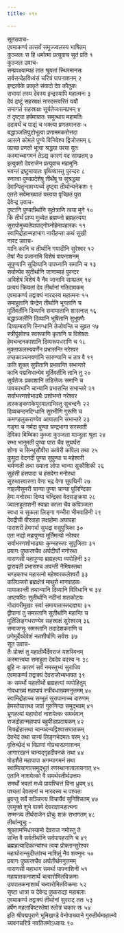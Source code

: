 ```yaml
---
title: ०९०

---
```

सूतउवाच-  
एवमाकर्ण्य तत्सर्वं समुज्ज्वलस्य भाषितम्  
कुञ्जलः स हि धर्मात्मा प्रत्युवाच सुतं प्रति १  
कुञ्जल उवाच-  
सम्प्रवक्ष्याम्यहं तात श्रूयतां स्थिरमानसः  
सर्वसन्देहविध्वंसं चरित्रं पापनाशनम् २  
इन्द्रलोके प्रववृते संवादो देव कौतुकः  
सभायां तस्य देवस्य इन्द्रस्यापि महात्मनः ३  
देवं द्रष्टुं सहस्राक्षं नारदस्त्वरितं ययौ  
समागतं सहस्राक्षः सूर्यतेजःसमप्रभम् ४  
तं दृष्ट्वा हर्षमायातः समुत्थाय महामतिः  
ददावर्घं च पाद्यं च भक्त्या प्रणतमानसः ५  
बद्धाञ्जलिपुटोभूत्वा प्रणाममकरोत्तदा  
आसने कोमले पुण्ये विनिवेश्य द्विजोत्तमम् ६  
पप्रच्छ प्रणतो भूत्वा श्रद्धया परया युतः  
कस्माच्चागमनं तेऽद्य कारणं वद साम्प्रतम् ७  
इत्युक्तो देवराजेन प्रत्युवाच महामुनिः  
भवन्तं द्रष्टुमायातः पृथिव्यास्तु पुरन्दरः ८  
स्नात्वा पुण्यप्रदेशेषु तीर्थेषु च सुश्रद्धया  
देवान्पितॄन्समभ्यर्च्य दृष्ट्वा तीर्थान्यनेकशः ९  
एतत्ते सर्वमाख्यातं यत्त्वया पृच्छितं पुरा  
देवेन्द्र उवाच-  
दृष्टानि पुण्यतीर्थानि सुक्षेत्राणि त्वया मुने १०  
किं तीर्थं प्राप्य मुच्येत ब्रह्मघ्नो ब्रह्महत्यया  
सुरापोमुच्यतेपापाद्गोघ्नोहेमापहारकः ११  
स्वामिद्रोहान्महाभाग नारीहन्ता कथं सुखी  
नारद उवाच-  
यानि कानि च तीर्थानि गयादीनि सुरेश्वर १२  
तेषां नैव प्रजानामि विशेषं पापनाशनम्  
सुपुण्यानि सुदिव्यानि पापघ्नानि समानि च १३  
सर्वाण्येव सुतीर्थानि जानाम्यहं पुरन्दर  
अविशेषं विशेषं वै नैव जानामि साम्प्रतम् १४  
प्रत्ययं क्रियतां देव तीर्थानां गतिदायकम्  
एवमाकर्ण्य तद्वाक्यं नारदस्य महात्मनः १५  
समाहूतानि चेन्द्रेण तीर्थानि भूगतानि च  
मूर्तिवर्तीनि दिव्यानि समायातानि शासनात् १६  
बद्धाञ्जलीनि दिव्यानि भूषितानि सुभूषणैः  
दिव्याम्बराणि स्निग्धानि तेजोवन्ति च सुव्रत १७  
स्त्रीपुंसोश्च स्वरूपाणि कृतानि च विशेषतः  
हेमचन्दनकाशानि दिव्यरूपधराणि च १८  
मुक्ताफलस्यवर्णेन प्रभासन्ति नरेश्वर  
तप्तकाञ्चनवर्णानि सारुण्यानि च तत्र वै १९  
कति शुक्ल सुपीतानि प्रभावन्ति सभान्तरे  
कानि पद्मनिभान्येव मूर्तिवर्तीनि तानि तु २०  
सूर्यतेजः प्रकाशानि तडित्तेजः समानि च  
पावकाभानि चान्यानि प्रभासन्ति सभान्तरे २१  
सर्वाभरणशोभाढ्यैः प्रशोभन्ते नरेश्वर  
हारकङ्कणकेयूरमालाभिस्तु सुचन्दनैः २२  
दिव्यचन्दनदिग्धानि सुरभीणि गुरूणि च  
कमण्डलुकराण्येव आयातानि सभान्तरे २३  
गङ्गा च नर्मदा पुण्या चन्द्रभागा सरस्वती  
देविका बिम्बिका कुब्जा कुञ्जला मञ्जुला श्रुता २४  
रम्भा भानुमती पुण्या पारा चैव सुघर्घरा  
शोणा च सिन्धुसौवीरा कावेरी कपिला तथा २५  
कुमुदा वेदनदी पुण्या सुपुण्या च महेश्वरी  
चर्मण्वती तथा ख्याता लोपा चान्या सुकौशिकी २६  
सुहंसी हंसपादा च हंसवेगा मनोरथा  
सुरुथास्वारुणा वेणा भद्र वेणा सुपद्मिनी २७  
नाहलीसुमरी चान्या पुण्या चान्या पुलिन्दिका  
हेमा मनोरथा दिव्या चन्द्रिका वेदसङ्क्रमा २८  
ज्वालाहुताशनी स्वाहा काला चैव कपिञ्जला  
स्वधा च सुकला लिङ्गा गम्भीरा भीमवाहिनी २९  
देवद्रीची वीरवाहा लक्षहोमा अघापहा  
पाराशरी हेमगर्भा सुभद्रा वसुपुत्रिका ३०  
एता नद्यो महापुण्या मूर्तिमत्यो नरेश्वर  
सर्वाभरणशोभाढ्याः कुम्भहस्ताः सुपूजिताः ३१  
प्रयागः पुष्करश्चैव अर्घदीर्घो मनोरथा  
वाराणसी महापुण्या ब्रह्महत्या व्यपोहिनी ३२  
द्वारावती प्रभासश्च अवन्ती नैमिषस्तथा  
चण्डकश्च महारत्नो महेश्वरकलेश्वरौ ३३  
कलिञ्जरो ब्रह्मक्षेत्रं माथुरो मानवाहकः  
मायाकान्ती तथान्यानि दिव्यानि विविधानि च ३४  
अष्टषष्टिः सुतीर्थानि नदीनां शतकोटयः  
गोदावरीमुखाः सर्वा समायातास्तदाज्ञया ३५  
द्वीपानां तु समस्तानि सुतीर्थानि महान्ति च  
मूर्तिलिङ्गधराण्येव सहस्राक्षं सुरेश्वरम् ३६  
समाजग्मुः समस्तानि तदादेशकराणि च  
प्रणेमुर्देवदेवेशं नतशीर्षाणि सर्वशः ३७  
सूत उवाच-  
तैः प्रोक्तं तु महातीर्थैर्देवराजं यशस्विनम्  
कस्मात्त्वया समाहूता देवदेव वदस्व नः ३८  
ब्रूहि नः कारणं सर्वं नमस्तुभ्यं सुराधिप  
एवमाकर्ण्य तद्वाक्यं देवराजोभ्यभाषत ३९  
कः समर्थो महातीर्थो ब्रह्महत्यां व्यपोहितुम्  
गोवधाख्यं महापापं स्त्रीवधाख्यमनुत्तमम् ४०  
स्वामिद्रोहाच्च सम्भूतं सुरापानाच्च दारुणम्  
हेमस्तेयात्तथा जातं गुरुनिन्दा समुद्भवम् ४१  
भ्रूणहत्यां महाघोरां नाशयेत्कः समर्थवान्  
राजद्रोहान्महापापं बहुपीडाप्रदायकम् ४२  
मित्रद्रोहात्तथा चान्यदन्यद्विश्वासघातकम्  
देवभेदं तथा चान्यं लिङ्गभेदमतः परम् ४३  
वृत्तिच्छेदं च विप्राणां गोप्रचारप्रणाशनम्  
आगारदहनं चान्यद्गृहदीपनकं तथा ४४  
षोडशैते महापापा अगम्यागमनं तथा  
स्वामित्यागात्समुद्भूतं रणस्थानात्पलायनात् ४५  
एतानि नाशयेत्को वै समर्थस्तीर्थउत्तमः  
समर्थो भवतां मध्ये प्रायश्चित्तं विना ध्रुवम् ४६  
पश्यतां देवतानां च नारदस्य च पश्यतः  
ब्रुवन्तु सर्वे सञ्चिन्त्य विचार्यैवं सुनिश्चितम् ४७  
एवमुक्ते शुभे वाक्ये देवराज्ञामहात्मना  
सम्मन्त्र्य तीर्थराजेन प्रोचुः शक्रं सभागतम् ४८  
तीर्थान्यूचुः -  
श्रूयतामभिधास्यामो देवराज नमोस्तु ते  
सन्ति वै सर्वतीर्थानि सर्वपापहराणि च ४९  
ब्रह्महत्यादिकान्यांश्च त्वया प्रोक्तान्सुरेश्वर  
महाघोरान्सुदीप्तांश्च नाशितुं नैव शक्नुमः ५०  
प्रयागः पुष्करश्चैव अर्घतीर्थमनुत्तमम्  
वाराणसी महाभाग समर्था पापनाशिनी ५१  
महापातकनाशार्थे चत्वारोमितविक्रमाः  
उपपातकनाशार्थं चत्वारोमितविक्रमाः ५२  
सृष्टा धात्रा च देवेन्द्र पुष्कराद्या महाबलाः  
एवमाकर्ण्य तद्वाक्यं तीर्थानां सुरराट् ततः ५३  
हर्षेण महताविष्टस्तेषां स्तोत्रं चकार सः ५४  
 इति श्रीपद्मपुराणे भूमिखण्डे वेनोपाख्याने गुरुतीर्थमाहात्म्ये  
च्यवनचरित्रे नवतितमोऽध्यायः ९०